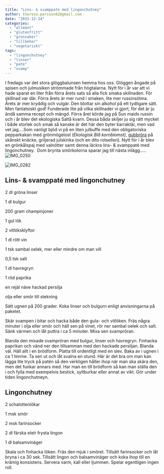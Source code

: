 ```yaml
---
title: "Lins- & svamppaté med lingonchutney"
author: therese.persson82@gmail.com
date: "2015-12-14"
categories: 
  - "allmant"
  - "glutenfritt"
  - "gronsaker"
  - "tillbehor"
  - "vegetariskt"
tags: 
  - "lingonchutney"
  - "linser"
  - "pate"
  - "svamp"
---
```


I fredags var det stora glöggbalunsen hemma hos oss. Glöggen ångade på spisen och julmusiken strömmade från högtalarna. Nytt för i år var att vi hade sparat en liter från förra årets sats så alla fick smaka skillnaden. För skillnad var där. Förra årets är mer rund i smaken, lite mer russinsötma. Årets är mer kryddig och vulgär. Den blottar sin alkohol på ett tydligare sätt. Men fantatsiskt god! Funderade lite på vilka skillnader vi gjort, för det är ju ändå samma recept och mängd. Förra året körde jag på Sun maids russin och i år blev det ekologiska Saltå kvarn. Dessa båda skiljer ju sig rätt mycket i både storlek och smak så kanske är det här den byter karraktär, men vad vet jag....Som vanligt bjöd vi på en liten julbuffe med den obligatoriska pepparkakan med grönmögelost (_Ekologisk Blå kornblomst),_ [gubbröra](/posts/gubbrora/) på skånskt knäcke, griljerad julskinka (och en dito rotselleri)_._ Nytt för i år blev en grönkålspaj med valnötter samt denna läckra lins- & svamppaté med lingonchutney.  Dom brynta smörkolorna sparar jag till nästa inlägg.....![IMG_0250](/static/img/IMG_0250-1020x1020.jpg)

![IMG_0282](/static/img/IMG_0282-e1450125401256-1020x1360.jpg)

## Lins- & svamppaté med lingonchutney

2 dl gröna linser

1 dl bulgur

200 gram champinjoner

1 gul lök

2 vitlöksklyftor

1 dl rött vin

1 tsk sambal oelek, mer eller mindre om man vill

0,5 tsk salt

1 dl havregryn

1 röd paprika

en rejäl näve hackad persilja

olja eller smör till stekning

Sätt ugnen på 200 grader. Koka linser och bulgurn enligt anvisningarna på paketet.

Skär svampen i bitar och hacka både den gula- och vitlöken. Fräs några minuter i olja eller smör och häll sen på vinet, rör ner sambal oelek och salt. Sänk värmen och låt puttra i ca 5 minuter. Mixa sen svampröran.

Blanda den mixade svampröran med bulgur, linser och havregryn. Finhacka paprikan och vänd ner den tillsamman med den hackade persiljan. Blanda väl. Häll allt i en brödform. Platta till ordentligt med en slev. Baka av i ugnen i ca 1 timme. Ta sen ut och låt svalna en stund. Här är det bra om man kan lägga lite tryck på patén så den verkligen håller ihop när man ska skära den, men det funkar annars med. Har man en till brödform så kan man ställa den i och fylla med exempelvis bestick, syltburkar eller annat av vikt. Gör under tiden lingonchutneyn.

## Lingonchutney

2 schalottenlökar

1 msk smör

2 msk farinsocker

2 dl färska elelr frysta lingon

1 dl balsamvinäger

Skala och finhacka löken. Fräs den mjuk i smöret. Tillsätt farinsocker och låt bryna i ca 30 sek. Tillsätt lingon och balsamvinäger och koka ihop till en krämig konsistens. Servera varm, kall eller ljummen. Spelar egentligen ingen roll.
